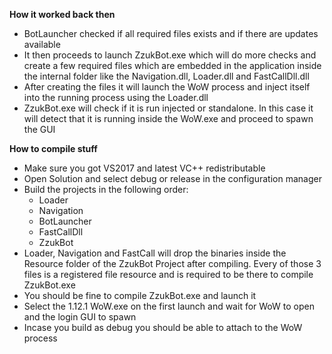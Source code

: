 **How it worked back then**

 - BotLauncher checked if all required files exists and if there are
   updates available
 - It then proceeds to launch ZzukBot.exe which will do more checks and
   create a few required files which are embedded in the application
   inside the internal folder like the Navigation.dll, Loader.dll and
   FastCallDll.dll
 - After creating the files it will launch the WoW process and inject
   itself into the running process using the Loader.dll
 - ZzukBot.exe will check if it is run injected or standalone. In
   this case it will detect that it is running inside the WoW.exe and
   proceed to spawn the GUI

**How to compile stuff**

 - Make sure you got VS2017 and latest VC++ redistributable
 - Open Solution and select debug or release in the configuration
   manager
 - Build the projects in the following order:
	 - Loader
	 - Navigation
	 - BotLauncher
	 - FastCallDll
	 - ZzukBot
 - Loader, Navigation and FastCall will drop the binaries inside the Resource folder of the ZzukBot Project after compiling. Every of those 3 files is a registered file resource and is required to be there to compile ZzukBot.exe
 - You should be fine to compile ZzukBot.exe and launch it
 - Select the 1.12.1 WoW.exe on the first launch and wait for WoW to open and the login GUI to spawn
 - Incase you build as debug you should be able to attach to the WoW process


